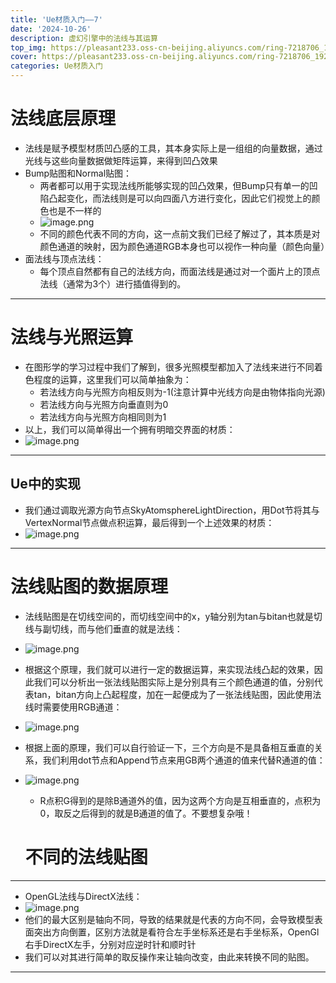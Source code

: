 ```yaml
---
title: 'Ue材质入门——7'
date: '2024-10-26'
description: 虚幻引擎中的法线与其运算
top_img: https://pleasant233.oss-cn-beijing.aliyuncs.com/ring-7218706_1920.png
cover: https://pleasant233.oss-cn-beijing.aliyuncs.com/ring-7218706_1920.png
categories: Ue材质入门
---
```

# 法线底层原理

* 法线是赋予模型材质凹凸感的工具，其本身实际上是一组组的向量数据，通过光线与这些向量数据做矩阵运算，来得到凹凸效果
* Bump贴图和Normal贴图：
	* 两者都可以用于实现法线所能够实现的凹凸效果，但Bump只有单一的凹陷凸起变化，而法线则是可以向四面八方进行变化，因此它们视觉上的颜色也是不一样的
	* ![image.png](https://pleasant233.oss-cn-beijing.aliyuncs.com/20241015153242.png)
	* 不同的颜色代表不同的方向，这一点前文我们已经了解过了，其本质是对颜色通道的映射，因为颜色通道RGB本身也可以视作一种向量（颜色向量）
* 面法线与顶点法线：
	* 每个顶点自然都有自己的法线方向，而面法线是通过对一个面片上的顶点法线（通常为3个）进行插值得到的。
---
# 法线与光照运算

* 在图形学的学习过程中我们了解到，很多光照模型都加入了法线来进行不同着色程度的运算，这里我们可以简单抽象为：
	* 若法线方向与光照方向相反则为-1(注意计算中光线方向是由物体指向光源)
	* 若法线方向与光照方向垂直则为0
	* 若法线方向与光照方向相同则为1
* 以上，我们可以简单得出一个拥有明暗交界面的材质：
* ![image.png](https://pleasant233.oss-cn-beijing.aliyuncs.com/20241015154216.png)
---
## Ue中的实现

* 我们通过调取光源方向节点SkyAtomsphereLightDirection，用Dot节将其与VertexNormal节点做点积运算，最后得到一个上述效果的材质：
* ![image.png](https://pleasant233.oss-cn-beijing.aliyuncs.com/20241015154449.png)
---
# 法线贴图的数据原理

* 法线贴图是在切线空间的，而切线空间中的x，y轴分别为tan与bitan也就是切线与副切线，而与他们垂直的就是法线：
* ![image.png](https://pleasant233.oss-cn-beijing.aliyuncs.com/20241015154804.png)
* 根据这个原理，我们就可以进行一定的数据运算，来实现法线凸起的效果，因此我们可以分析出一张法线贴图实际上是分别具有三个颜色通道的值，分别代表tan，bitan方向上凸起程度，加在一起便成为了一张法线贴图，因此使用法线时需要使用RGB通道：
* ![image.png](https://pleasant233.oss-cn-beijing.aliyuncs.com/20241015155058.png)
* 根据上面的原理，我们可以自行验证一下，三个方向是不是具备相互垂直的关系，我们利用dot节点和Append节点来用GB两个通道的值来代替R通道的值：
* ![image.png](https://pleasant233.oss-cn-beijing.aliyuncs.com/20241015160239.png)

  * R点积G得到的是除B通道外的值，因为这两个方向是互相垂直的，点积为0，取反之后得到的就是B通道的值了。不要想复杂哦！
  # 不同的法线贴图
---
* OpenGL法线与DirectX法线：
* ![image.png](https://pleasant233.oss-cn-beijing.aliyuncs.com/20241015165216.png)
* 他们的最大区别是轴向不同，导致的结果就是代表的方向不同，会导致模型表面突出方向倒置，区别方法就是看符合左手坐标系还是右手坐标系，OpenGl右手DirectX左手，分别对应逆时针和顺时针
* 我们可以对其进行简单的取反操作来让轴向改变，由此来转换不同的贴图。
---
